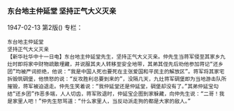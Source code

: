 ### 东台地主仲延堂  坚持正气大义灭亲

1947-02-13
第2版()
专栏：

    东台地主仲延堂
    坚持正气大义灭亲
    【新华社华中十一日电】东台地主仲延堂先生，坚持正气大义灭亲。仲先生当蒋军侵至其家乡九灶时即将家中财物疏散埋藏，并说服其夫人转移至安全地带，其弟其侄先后劝他参加蒋记“还乡团”均被严词拒绝，他说：“我是中国人死也要死在主张爱国和平民主的解放区”。蒋军将其家宅拆毁筑碉堡，他愤怒的说：“反攻胜利总要到来的”，没隔几天，九灶蒋军碉堡即为当地游击队所摧毁，蒋军被迫退走。仲先生笑着说：“我仲延堂还是仲延堂，碉堡却没有了。”其弟仲延宝勾结“还乡团”作恶多端，人人切齿，蒋军败退时，仲延宝企图到家躲藏，向仲先生说：“二哥！我是家里人吧！”仲先生怒骂道：“什么家里人，当反动派走狗的都是大家的敌人。”
